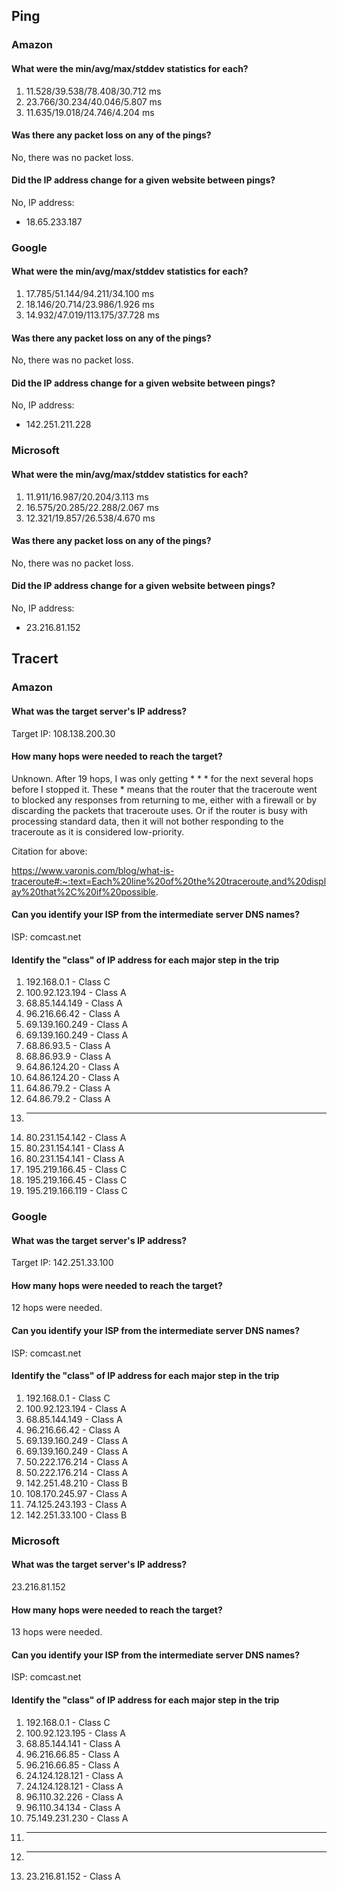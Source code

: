 
## Ping


### Amazon

#### What were the min/avg/max/stddev statistics for each?


1. 11.528/39.538/78.408/30.712 ms
2. 23.766/30.234/40.046/5.807 ms
3. 11.635/19.018/24.746/4.204 ms

#### Was there any packet loss on any of the pings?

No, there was no packet loss.

#### Did the IP address change for a given website between pings?

No, IP address:

- 18.65.233.187


### Google

#### What were the min/avg/max/stddev statistics for each?

1. 17.785/51.144/94.211/34.100 ms
2. 18.146/20.714/23.986/1.926 ms
3. 14.932/47.019/113.175/37.728 ms

#### Was there any packet loss on any of the pings?

No, there was no packet loss.

#### Did the IP address change for a given website between pings?

No, IP address:

- 142.251.211.228


### Microsoft

#### What were the min/avg/max/stddev statistics for each?

1. 11.911/16.987/20.204/3.113 ms
2. 16.575/20.285/22.288/2.067 ms
3. 12.321/19.857/26.538/4.670 ms

#### Was there any packet loss on any of the pings?

No, there was no packet loss.

#### Did the IP address change for a given website between pings?

No, IP address:

- 23.216.81.152



## Tracert

### Amazon

#### What was the target server's IP address?

Target IP: 108.138.200.30

#### How many hops were needed to reach the target?

Unknown. After 19 hops, I was only getting * * * for the next several hops before I stopped it. These * means that the router that the traceroute went to blocked any responses from returning to me, either with a firewall or by discarding the packets that traceroute uses. Or if the router is busy with processing standard data, then it will not bother responding to the traceroute as it is considered low-priority.

Citation for above:

https://www.varonis.com/blog/what-is-traceroute#:~:text=Each%20line%20of%20the%20traceroute,and%20display%20that%2C%20if%20possible.

#### Can you identify your ISP from the intermediate server DNS names?

ISP: comcast.net

#### Identify the "class" of IP address for each major step in the trip

1. 192.168.0.1 - Class C
2. 100.92.123.194 - Class A
3. 68.85.144.149 - Class A
4. 96.216.66.42 - Class A
5. 69.139.160.249 - Class A
6. 69.139.160.249 - Class A
7. 68.86.93.5 - Class A
8. 68.86.93.9 - Class A
9. 64.86.124.20 - Class A
10. 64.86.124.20 - Class A
11. 64.86.79.2 - Class A
12. 64.86.79.2 - Class A
13. * * *
14. 80.231.154.142 - Class A
15. 80.231.154.141 - Class A
16. 80.231.154.141 - Class A
17. 195.219.166.45 - Class C
18. 195.219.166.45 - Class C
19. 195.219.166.119 - Class C


### Google

#### What was the target server's IP address?

Target IP: 142.251.33.100

#### How many hops were needed to reach the target?

12 hops were needed.

#### Can you identify your ISP from the intermediate server DNS names?

ISP: comcast.net

#### Identify the "class" of IP address for each major step in the trip

1. 192.168.0.1 - Class C
2. 100.92.123.194 - Class A
3. 68.85.144.149 - Class A
4. 96.216.66.42 - Class A
5. 69.139.160.249 - Class A
6. 69.139.160.249 - Class A
7. 50.222.176.214 - Class A
8. 50.222.176.214 - Class A
9. 142.251.48.210 - Class B
10. 108.170.245.97 - Class A
11. 74.125.243.193 - Class A
12. 142.251.33.100 - Class B


### Microsoft


#### What was the target server's IP address?

23.216.81.152

#### How many hops were needed to reach the target?

13 hops were needed.

#### Can you identify your ISP from the intermediate server DNS names?

ISP: comcast.net

#### Identify the "class" of IP address for each major step in the trip

1. 192.168.0.1 - Class C
2. 100.92.123.195 - Class A
3. 68.85.144.141 - Class A
4. 96.216.66.85 - Class A
5. 96.216.66.85 - Class A
6. 24.124.128.121 - Class A
7. 24.124.128.121 - Class A
8. 96.110.32.226 - Class A
9. 96.110.34.134 - Class A
10. 75.149.231.230 - Class A
11. * * *
12. * * *
13. 23.216.81.152 - Class A



